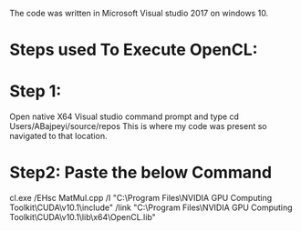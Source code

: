 The code was written in Microsoft Visual studio 2017 on windows 10.

# Steps used To Execute OpenCL:

# Step 1:
Open native X64 Visual studio command prompt and type
cd Users/ABajpeyi/source/repos
This is where my code was present so navigated to that location.

# Step2:  Paste the below Command
cl.exe /EHsc MatMul.cpp /I "C:\Program Files\NVIDIA GPU Computing Toolkit\CUDA\v10.1\include" /link  "C:\Program Files\NVIDIA GPU Computing Toolkit\CUDA\v10.1\lib\x64\OpenCL.lib"
